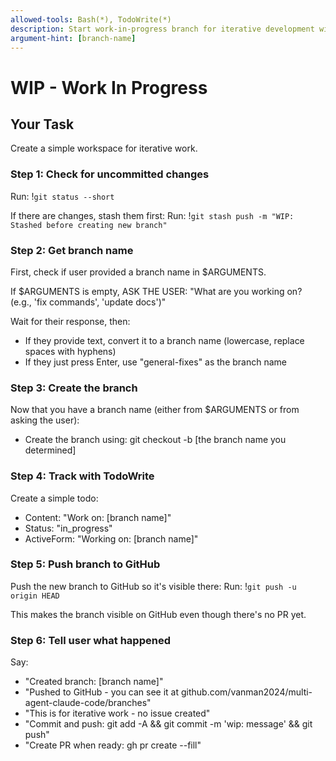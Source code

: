 ```yaml
---
allowed-tools: Bash(*), TodoWrite(*)
description: Start work-in-progress branch for iterative development without issues
argument-hint: [branch-name]
---
```


# WIP - Work In Progress

## Your Task

Create a simple workspace for iterative work.

### Step 1: Check for uncommitted changes

Run: !`git status --short`

If there are changes, stash them first:
Run: !`git stash push -m "WIP: Stashed before creating new branch"`

### Step 2: Get branch name

First, check if user provided a branch name in $ARGUMENTS.

If $ARGUMENTS is empty, ASK THE USER:
"What are you working on? (e.g., 'fix commands', 'update docs')"

Wait for their response, then:
- If they provide text, convert it to a branch name (lowercase, replace spaces with hyphens)
- If they just press Enter, use "general-fixes" as the branch name

### Step 3: Create the branch

Now that you have a branch name (either from $ARGUMENTS or from asking the user):
- Create the branch using: git checkout -b [the branch name you determined]

### Step 4: Track with TodoWrite

Create a simple todo:
- Content: "Work on: [branch name]"
- Status: "in_progress"
- ActiveForm: "Working on: [branch name]"

### Step 5: Push branch to GitHub

Push the new branch to GitHub so it's visible there:
Run: !`git push -u origin HEAD`

This makes the branch visible on GitHub even though there's no PR yet.

### Step 6: Tell user what happened

Say:
- "Created branch: [branch name]"
- "Pushed to GitHub - you can see it at github.com/vanman2024/multi-agent-claude-code/branches"
- "This is for iterative work - no issue created"
- "Commit and push: git add -A && git commit -m 'wip: message' && git push"
- "Create PR when ready: gh pr create --fill"